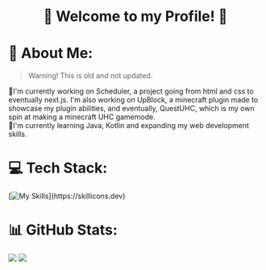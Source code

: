 <h1 align="center">👋 Welcome to my Profile! 👋</h1>

# 💫 About Me:
> Warning! This is old and not updated.

🔭I'm currently working on Scheduler, a project going from html and css to eventually next.js. I'm also working on UpBlock, a minecraft plugin made to showcase my plugin abilities, and eventually, QuestUHC, which is my own spin at making a minecraft UHC gamemode.<br>📖I'm currently learning Java, Kotlin and expanding my web development skills.

# 💻 Tech Stack:
[![My Skills](https://skillicons.dev/icons?i=html,css,js,ts,svelte,react,kotlin,java,py,discordjs,nodejs,npm,docker,mongodb,mysql,gradle,maven,)](https://skillicons.dev)

# 📊 GitHub Stats:
![](https://github-readme-streak-stats.herokuapp.com/?user=StillLutto&theme=onedark&hide_border=true)
![](https://github-readme-stats-seven-theta-98.vercel.app/api?username=StillLutto&theme=onedark&hide_border=true&)
